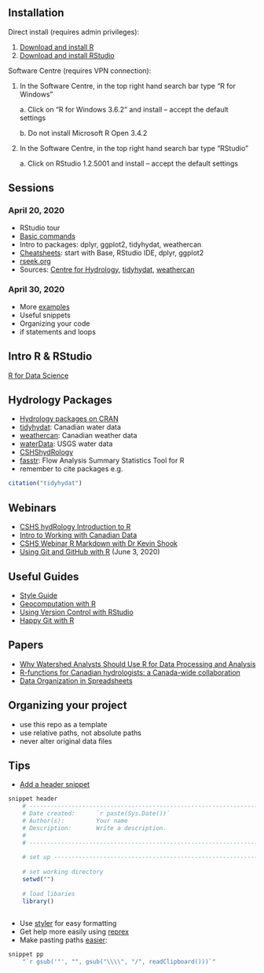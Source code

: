 ## Installation

Direct install (requires admin privileges):
1.	[Download and install R](https://cran.rstudio.com/)
2.	[Download and install RStudio](https://rstudio.com/products/rstudio/download/#download)

Software Centre (requires VPN connection):
1.	In the Software Centre, in the top right hand search bar type “R for Windows”

    a.	Click on “R for Windows 3.6.2” and install – accept the default settings
    
    b.	Do not install Microsoft R Open 3.4.2
2.	In the Software Centre, in the top right hand search bar type “RStudio”

    a.	Click on RStudio 1.2.5001 and install – accept the default settings

## Sessions

### April 20, 2020
- RStudio tour
- [Basic commands](https://github.com/CentreForHydrology/Introduction_to_R)
- Intro to packages: dplyr, ggplot2, tidyhydat, weathercan
- [Cheatsheets](https://rstudio.com/resources/cheatsheets/): start with Base, RStudio IDE, dplyr, ggplot2
- [rseek.org](https://rseek.org/)
- Sources: [Centre for Hydrology](https://github.com/CentreForHydrology), [tidyhydat](https://github.com/ropensci/tidyhydat), [weathercan](https://github.com/rchlumsk/tRaining)

### April 30, 2020
- More [examples](https://github.com/anderumily/R_Resources/tree/master/code)
- Useful snippets
- Organizing your code
- if statements and loops

## Intro R & RStudio
[R for Data Science](https://r4ds.had.co.nz/)

## Hydrology Packages

- [Hydrology packages on CRAN](https://cran.r-project.org/web/views/Hydrology.html)
- [tidyhydat](https://docs.ropensci.org/tidyhydat/): Canadian water data
- [weathercan](https://docs.ropensci.org/weathercan/): Canadian weather data
- [waterData](https://cran.rstudio.com/web/packages/waterData/index.html): USGS water data
- [CSHShydRology](https://github.com/CSHS-CWRA/CSHShydRology)
- [fasstr](https://github.com/bcgov/fasstr): Flow Analysis Summary Statistics Tool for R
- remember to cite packages e.g.
```r 
citation("tidyhydat")
```
## Webinars

- [CSHS hydRology Introduction to R](https://www.youtube.com/watch?reload=9&v=obXb9MAlZ-M)
- [Intro to Working with Canadian Data](https://www.youtube.com/watch?v=56mrlRvTmao)
- [CSHS Webinar R Markdown with Dr Kevin Shook](https://www.youtube.com/watch?v=TH3oDhRrEy0)
- [Using Git and GitHub with R](https://register.gotowebinar.com/register/861710757767612429) (June 3, 2020) 

## Useful Guides

- [Style Guide](https://style.tidyverse.org/)
- [Geocomputation with R](https://geocompr.robinlovelace.net/)
- [Using Version Control with RStudio](https://support.rstudio.com/hc/en-us/articles/200532077?version=1.2.5001&mode=desktop)
- [Happy Git with R](https://happygitwithr.com/index.html)

## Papers

- [Why Watershed Analysts Should Use R for Data Processing and Analysis](https://www.researchgate.net/publication/326597102_Why_Watershed_Analysts_Should_Use_R_for_Data_Processing_and_Analysis)
- [R-functions for Canadian hydrologists: a Canada-wide collaboration](https://www.tandfonline.com/doi/full/10.1080/07011784.2018.1492884)
- [Data Organization in Spreadsheets](https://www.tandfonline.com/doi/full/10.1080/00031305.2017.1375989)

## Organizing your project

- use this repo as a template
- use relative paths, not absolute paths
- never alter original data files

## Tips

- [Add a header snippet](http://timfarewell.co.uk/my-r-script-header-template/)

```r
snippet header
	# -------------------------------------------------------------------------
	# Date created:      `r paste(Sys.Date())`
	# Author(s):         Your name
	# Description:       Write a description.
	#   
	# -------------------------------------------------------------------------
	
	# set up ------------------------------------------------------------------
	
	# set working directory
	setwd("")
	
	# load libaries
	library()
	
```

- Use [styler](https://styler.r-lib.org/) for easy formatting
- Get help more easily using [reprex](https://www.tidyverse.org/help/)
- Make pasting paths [easier](https://stackoverflow.com/questions/17605563/efficiently-convert-backslash-to-forward-slash-in-r): 

```r
snippet pp
    "`r gsub('"', "", gsub("\\\\", "/", readClipboard()))`"
```




